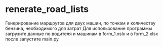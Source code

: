 # renerate_road_lists
Генерирование маршрутов для двух машин, по точкам и количеству бензина, необходимого для затрат
Для использование программы загрузите данные по водителя и машинам в form_1.xslx и в form_2.xlsx
после запустите main.py
